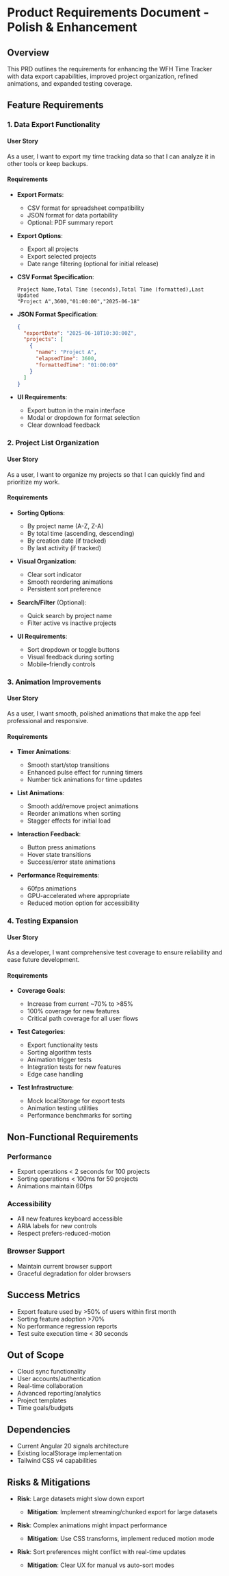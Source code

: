 # Product Requirements Document - Polish & Enhancement

## Overview
This PRD outlines the requirements for enhancing the WFH Time Tracker with data export capabilities, improved project organization, refined animations, and expanded testing coverage.

## Feature Requirements

### 1. Data Export Functionality

#### User Story
As a user, I want to export my time tracking data so that I can analyze it in other tools or keep backups.

#### Requirements
- **Export Formats**:
  - CSV format for spreadsheet compatibility
  - JSON format for data portability
  - Optional: PDF summary report

- **Export Options**:
  - Export all projects
  - Export selected projects
  - Date range filtering (optional for initial release)

- **CSV Format Specification**:
  ```csv
  Project Name,Total Time (seconds),Total Time (formatted),Last Updated
  "Project A",3600,"01:00:00","2025-06-18"
  ```

- **JSON Format Specification**:
  ```json
  {
    "exportDate": "2025-06-18T10:30:00Z",
    "projects": [
      {
        "name": "Project A",
        "elapsedTime": 3600,
        "formattedTime": "01:00:00"
      }
    ]
  }
  ```

- **UI Requirements**:
  - Export button in the main interface
  - Modal or dropdown for format selection
  - Clear download feedback

### 2. Project List Organization

#### User Story
As a user, I want to organize my projects so that I can quickly find and prioritize my work.

#### Requirements
- **Sorting Options**:
  - By project name (A-Z, Z-A)
  - By total time (ascending, descending)
  - By creation date (if tracked)
  - By last activity (if tracked)

- **Visual Organization**:
  - Clear sort indicator
  - Smooth reordering animations
  - Persistent sort preference

- **Search/Filter** (Optional):
  - Quick search by project name
  - Filter active vs inactive projects

- **UI Requirements**:
  - Sort dropdown or toggle buttons
  - Visual feedback during sorting
  - Mobile-friendly controls

### 3. Animation Improvements

#### User Story
As a user, I want smooth, polished animations that make the app feel professional and responsive.

#### Requirements
- **Timer Animations**:
  - Smooth start/stop transitions
  - Enhanced pulse effect for running timers
  - Number tick animations for time updates

- **List Animations**:
  - Smooth add/remove project animations
  - Reorder animations when sorting
  - Stagger effects for initial load

- **Interaction Feedback**:
  - Button press animations
  - Hover state transitions
  - Success/error state animations

- **Performance Requirements**:
  - 60fps animations
  - GPU-accelerated where appropriate
  - Reduced motion option for accessibility

### 4. Testing Expansion

#### User Story
As a developer, I want comprehensive test coverage to ensure reliability and ease future development.

#### Requirements
- **Coverage Goals**:
  - Increase from current ~70% to >85%
  - 100% coverage for new features
  - Critical path coverage for all user flows

- **Test Categories**:
  - Export functionality tests
  - Sorting algorithm tests
  - Animation trigger tests
  - Integration tests for new features
  - Edge case handling

- **Test Infrastructure**:
  - Mock localStorage for export tests
  - Animation testing utilities
  - Performance benchmarks for sorting

## Non-Functional Requirements

### Performance
- Export operations < 2 seconds for 100 projects
- Sorting operations < 100ms for 50 projects
- Animations maintain 60fps

### Accessibility
- All new features keyboard accessible
- ARIA labels for new controls
- Respect prefers-reduced-motion

### Browser Support
- Maintain current browser support
- Graceful degradation for older browsers

## Success Metrics
- Export feature used by >50% of users within first month
- Sorting feature adoption >70%
- No performance regression reports
- Test suite execution time < 30 seconds

## Out of Scope
- Cloud sync functionality
- User accounts/authentication
- Real-time collaboration
- Advanced reporting/analytics
- Project templates
- Time goals/budgets

## Dependencies
- Current Angular 20 signals architecture
- Existing localStorage implementation
- Tailwind CSS v4 capabilities

## Risks & Mitigations
- **Risk**: Large datasets might slow down export
  - **Mitigation**: Implement streaming/chunked export for large datasets

- **Risk**: Complex animations might impact performance
  - **Mitigation**: Use CSS transforms, implement reduced motion mode

- **Risk**: Sort preferences might conflict with real-time updates
  - **Mitigation**: Clear UX for manual vs auto-sort modes